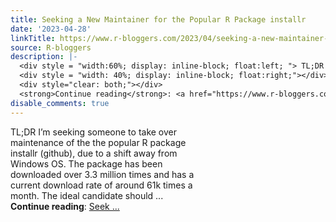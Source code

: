 ```yaml
---
title: Seeking a New Maintainer for the Popular R Package installr
date: '2023-04-28'
linkTitle: https://www.r-bloggers.com/2023/04/seeking-a-new-maintainer-for-the-popular-r-package-installr/
source: R-bloggers
description: |-
  <div style = "width:60%; display: inline-block; float:left; "> TL;DR I’m seeking someone to take over maintenance of the the popular R package installr (github), due to a shift away from Windows OS. The package has been downloaded over 3.3 million times and has a current download rate of around 61k times a month. The ideal candidate should ...</div>
  <div style = "width: 40%; display: inline-block; float:right;"></div>
  <div style="clear: both;"></div>
  <strong>Continue reading</strong>: <a href="https://www.r-bloggers.com/2023/04/seeking-a-new-maintainer-for-the-popular-r-package-installr/">Seek ...
disable_comments: true
---
```

<div style = "width:60%; display: inline-block; float:left; "> TL;DR I’m seeking someone to take over maintenance of the the popular R package installr (github), due to a shift away from Windows OS. The package has been downloaded over 3.3 million times and has a current download rate of around 61k times a month. The ideal candidate should ...</div>
<div style = "width: 40%; display: inline-block; float:right;"></div>
<div style="clear: both;"></div>
<strong>Continue reading</strong>: <a href="https://www.r-bloggers.com/2023/04/seeking-a-new-maintainer-for-the-popular-r-package-installr/">Seek ...